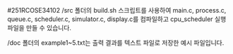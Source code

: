 #251RCOSE34102
/src 폴더의 build.sh 스크립트를 사용하여 main.c, process.c, queue.c, scheduler.c, simulator.c, display.c를 컴파일하고 cpu_scheduler 실행파일을 만들 수 있습니다.

/doc 폴더의 example1~5.txt는 출력 결과를 텍스트 파일로 저장한 예시 파일입니다.
